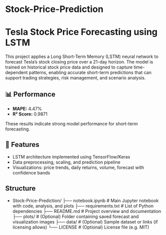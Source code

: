 # Stock-Price-Prediction

# Tesla Stock Price Forecasting using LSTM

This project applies a Long Short-Term Memory (LSTM) neural network to forecast Tesla’s stock closing price over a 21-day horizon. The model is trained on historical stock price data and designed to capture time-dependent patterns, enabling accurate short-term predictions that can support trading strategies, risk management, and scenario analysis.

## 📊 Performance
- **MAPE:** 4.47%
- **R² Score:** 0.9871  

These results indicate strong model performance for short-term forecasting.

## 🚀 Features
- LSTM architecture implemented using TensorFlow/Keras  
- Data preprocessing, scaling, and prediction pipeline  
- Visualizations: price trends, daily returns, volume, forecast with confidence bands  

## Structure
- Stock-Price-Prediction/
├── notebook.ipynb # Main Jupyter notebook with code, analysis, and plots
├── requirements.txt # List of Python dependencies
├── README.md # Project overview and documentation
├── plots/ # (Optional) Folder containing saved forecast and visualization images
├── data/ # (Optional) Sample dataset or links (if licensing allows)
└── LICENSE # (Optional) License file (e.g. MIT)


